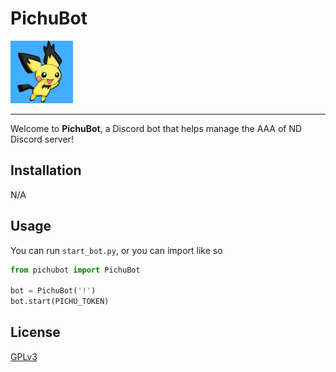 # PichuBot

<img src="https://github.com/anthonyvluc/PichuBot/raw/master/assets/pichu-icon.png" width="100">

---

Welcome to **PichuBot**, a Discord bot that helps manage the AAA of ND Discord server!

## Installation

N/A

## Usage
 
You can run `start_bot.py`, or you can import like so

```python
from pichubot import PichuBot

bot = PichuBot('!')
bot.start(PICHU_TOKEN)
```

## License
[GPLv3](https://choosealicense.com/licenses/gpl-3.0/)